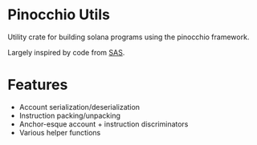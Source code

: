 # Pinocchio Utils

Utility crate for building solana programs using the pinocchio framework.

Largely inspired by code from [SAS](https://github.com/solana-foundation/solana-attestation-service).

# Features

* Account serialization/deserialization
* Instruction packing/unpacking
* Anchor-esque account + instruction discriminators
* Various helper functions